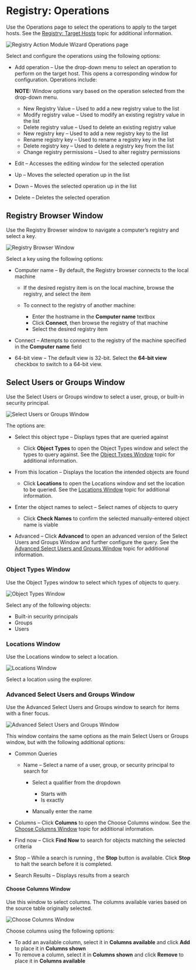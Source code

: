 # Registry: Operations

Use the Operations page to select the operations to apply to the target hosts. See the [Registry: Target Hosts](targethosts.md) topic for additional information.

![Registry Action Module Wizard Operations page](../../../../../../static/img/product_docs/activitymonitor/activitymonitor/admin/monitoreddomains/admonitoringconfiguration/operations.webp)

Select and configure the operations using the following options:

- Add operation – Use the drop-down menu to select an operation to perform on the target host. This opens a corresponding window for configuration. Operations include:

  __NOTE:__ Window options vary based on the operation selected from the drop-down menu.

  - New Registry Value – Used to add a new registry value to the list
  - Modify registry value – Used to modify an existing registry value in the list
  - Delete registry value – Used to delete an existing registry value
  - New registry key – Used to add a new registry key to the list
  - Rename registry key – Used to rename a registry key in the list
  - Delete registry key – Used to delete a registry key from the list
  - Change registry permissions – Used to alter registry permissions
- Edit – Accesses the editing window for the selected operation
- Up – Moves the selected operation up in the list
- Down – Moves the selected operation up in the list
- Delete – Deletes the selected operation

## Registry Browser Window

Use the Registry Browser window to navigate a computer’s registry and select a key.

![Registry Browser Window](../../../../../../static/img/product_docs/accessanalyzer/enterpriseauditor/admin/datacollector/diskinfo/registrybrowser.webp)

Select a key using the following options:

- Computer name – By default, the Registry browser connects to the local machine

  - If the desired registry item is on the local machine, browse the registry, and select the item
  - To connect to the registry of another machine:

    - Enter the hostname in the __Computer name__ textbox
    - Click __Connect__, then browse the registry of that machine
    - Select the desired registry item
- Connect – Attempts to connect to the registry of the machine specified in the __Computer name__ field
- 64-bit view – The default view is 32-bit. Select the __64-bit view__ checkbox to switch to a 64-bit view.

## Select Users or Groups Window

Use the Select Users or Groups window to select a user, group, or built-in security principal.

![Select Users or Groups Window](../../../../../../static/img/product_docs/accessanalyzer/enterpriseauditor/admin/action/registry/selectusersgroups.webp)

The options are:

- Select this object type – Displays types that are queried against

  - Click __Object Types__ to open the Object Types window and select the types to query against. See the [Object Types Window](#object-types-window) topic for additional information.
- From this location – Displays the location the intended objects are found

  - Click __Locations__ to open the Locations window and set the location to be queried. See the [Locations Window](#locations-window) topic for additional information.
- Enter the object names to select – Select names of objects to query

  - Click __Check Names__ to confirm the selected manually-entered object name is viable
- Advanced – Click __Advanced__ to open an advanced version of the Select Users and Groups Window and further configure the query. See the [Advanced Select Users and Groups Window](#advanced-select-users-and-groups-window) topic for additional information.

### Object Types Window

Use the Object Types window to select which types of objects to query.

![Object Types Window](../../../../../../static/img/product_docs/accessanalyzer/enterpriseauditor/admin/action/registry/objecttypes.webp)

Select any of the following objects:

- Built-in security principals
- Groups
- Users

### Locations Window

Use the Locations window to select a location.

![Locations Window](../../../../../../static/img/product_docs/accessanalyzer/enterpriseauditor/admin/action/registry/locations.webp)

Select a location using the explorer.

### Advanced Select Users and Groups Window

Use the Advanced Select Users and Groups window to search for items with a finer focus.

![Advanced Select Users and Groups Window](../../../../../../static/img/product_docs/accessanalyzer/enterpriseauditor/admin/action/registry/advancedselectusersgroups.webp)

This window contains the same options as the main Select Users or Groups window, but with the following additional options:

- Common Queries

  - Name – Select a name of a user, group, or security principal to search for

    - Select a qualifier from the dropdown

      - Starts with
      - Is exactly
    - Manually enter the name
- Columns – Click __Columns__ to open the Choose Columns window. See the [Choose Columns Window](#choose-columns-window) topic for additional information.
- Find now – Click __Find Now__ to search for objects matching the selected criteria
- Stop – While a search is running , the __Stop__ button is available. Click __Stop__ to halt the search before it is completed.
- Search Results – Displays results from a search

#### Choose Columns Window

Use this window to select columns. The columns available varies based on the source table originally selected.

![Choose Columns Window](../../../../../../static/img/product_docs/accessanalyzer/enterpriseauditor/admin/action/registry/choosecolumns.webp)

Choose columns using the following options:

- To add an available column, select it in __Columns available__ and click __Add__ to place it in __Columns shown__
- To remove a column, select it in __Columns shown__ and click __Remove__ to place it in __Columns available__
